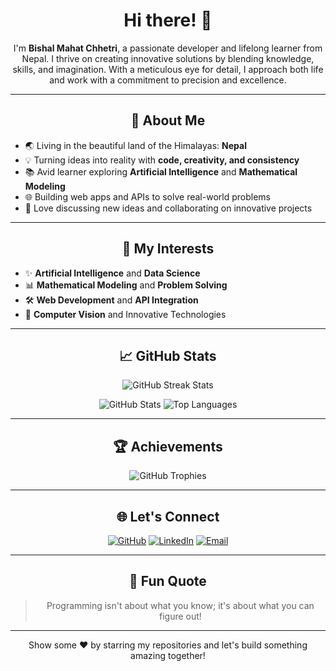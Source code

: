 <h1 align="center">Hi there! 👋</h1>
<p align="center">
  I'm <strong>Bishal Mahat Chhetri</strong>, a passionate developer and lifelong learner from Nepal. I thrive on creating innovative solutions by blending knowledge, skills, and imagination. With a meticulous eye for detail, I approach both life and work with a commitment to precision and excellence.
</p>

---

<h2 align="center">🚀 About Me</h2>
<ul>
  <li>🌏 Living in the beautiful land of the Himalayas: <strong>Nepal</strong></li>
  <li>💡 Turning ideas into reality with <strong>code, creativity, and consistency</strong></li>
  <li>📚 Avid learner exploring <strong>Artificial Intelligence</strong> and <strong>Mathematical Modeling</strong></li>
  <li>🌐 Building web apps and APIs to solve real-world problems</li>
  <li>💬 Love discussing new ideas and collaborating on innovative projects</li>
</ul>

---

<h2 align="center">🌟 My Interests</h2>
<ul>
  <li>✨ <strong>Artificial Intelligence</strong> and <strong>Data Science</strong></li>
  <li>📊 <strong>Mathematical Modeling</strong> and <strong>Problem Solving</strong></li>
  <li>🛠️ <strong>Web Development</strong> and <strong>API Integration</strong></li>
  <li>🎨 <strong>Computer Vision</strong> and Innovative Technologies</li>
</ul>

---

<h2 align="center">📈 GitHub Stats</h2>
<p align="center">
  <img src="https://github-readme-streak-stats.herokuapp.com/?user=bishaldan&theme=dark&hide_border=true" alt="GitHub Streak Stats"/>
</p>

<p align="center">
  <img src="https://github-readme-stats.vercel.app/api?username=bishaldan&show_icons=true&hide_border=true&theme=dark&count_private=true&include_all_commits=true" alt="GitHub Stats"/>
  <img src="https://github-readme-stats.vercel.app/api/top-langs/?username=bishaldan&layout=compact&hide_border=true&theme=dark" alt="Top Languages"/>
</p>

---

<h2 align="center">🏆 Achievements</h2>
<p align="center">
  <img src="https://github-profile-trophy.vercel.app/?username=bishaldan&theme=juicyfresh&margin-w=15&margin-h=15&no-bg=true&no-frame=true" alt="GitHub Trophies">
</p>

---

<h2 align="center">🌐 Let's Connect</h2>
<p align="center">
  <a href="https://github.com/bishaldan"><img src="https://img.shields.io/badge/GitHub-181717?style=for-the-badge&logo=github&logoColor=white" alt="GitHub"></a>
  <a href="https://www.linkedin.com/in/bishalchhetri2730"><img src="https://img.shields.io/badge/LinkedIn-0077B5?style=for-the-badge&logo=linkedin&logoColor=white" alt="LinkedIn"></a>
  <a href="mailto:bishal2730@gmail.com"><img src="https://img.shields.io/badge/Email-D14836?style=for-the-badge&logo=gmail&logoColor=white" alt="Email"></a>
</p>

---

<h2 align="center">💬 Fun Quote</h2>
<blockquote align="center">
Programming isn't about what you know; it's about what you can figure out!
</blockquote>

---

<div align="center">
  <p>Show some ❤️ by starring my repositories and let's build something amazing together!</p>
</div>
